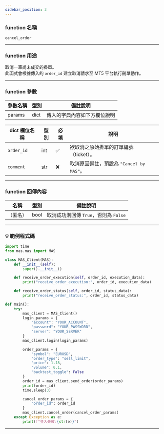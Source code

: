```yaml
---
sidebar_position: 3
---
```

### function 名稱

`cancel_order`

---

### function 用途

取消一筆尚未成交的掛單。  
此函式會根據傳入的 `order_id` 建立取消請求至 MT5 平台執行刪單動作。

---

### function 參數

| 參數名稱 | 型別 | 備註說明 |
|----------|------|----------|
| params   | dict | 傳入的字典內容如下方欄位說明 |

| dict 欄位名稱 | 型別 | 必填  | 說明                                      |
|--------------|-------------|------|------------------------------------|
| `order_id`   | int  | ✅   | 欲取消之原始掛單的訂單編號（ticket）。        |
| `comment`    | str  | ❌   | 取消原因備註，預設為 `"Cancel by MAS"`。    |

---

### function 回傳內容

| 名稱     | 型別 | 備註說明              |
|----------|------|-----------------------|
| （匿名） | bool | 取消成功則回傳 `True`，否則為 `False` |

---

### 💡 範例程式碼

```python
import time
from mas.mas import MAS

class MAS_Client(MAS):
    def __init__(self):
        super().__init__()

    def receive_order_execution(self, order_id, execution_data):
        print("receive_order_execution:", order_id, execution_data)

    def receive_order_status(self, order_id, status_data):
        print("receive_order_status:", order_id, status_data)

def main():
    try:
        mas_client = MAS_Client()
        login_params = {
            "account": "YOUR_ACCOUNT",
            "password": "YOUR_PASSWORD",
            "server": "YOUR_SERVER"
        }
        mas_client.login(login_params)

        order_params = {
            "symbol": "EURUSD",
            "order_type": "sell_limit",
            "price": 1.18,
            "volume": 0.1,
            "backtest_toggle": False
        }
        order_id = mas_client.send_order(order_params)
        print(order_id)
        time.sleep(3)

        cancel_order_params = {
            "order_id": order_id
        }
        mas_client.cancel_order(cancel_order_params)
    except Exception as e:
        print(f"登入失敗:{str(e)}")
```

---
